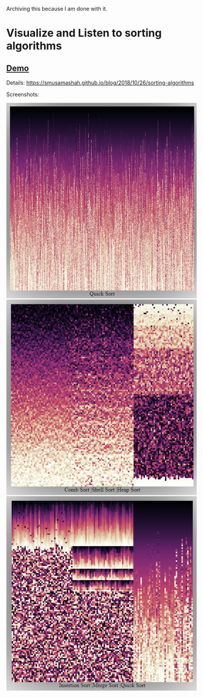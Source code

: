 Archiving this because I am done with it.

# Visualize and Listen to sorting algorithms

## [Demo](https://smusamashah.github.io/VisualizingSorts/sorting.html)

Details: https://smusamashah.github.io/blog/2018/10/26/sorting-algorithms

Screenshots:

![Screenshot 1](screenshot3.png)
![Screenshot 1](screenshot1.png)
![Screenshot 1](screenshot2.png)

